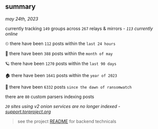
## summary
_may 24th, 2023_

currently tracking `149` groups across `267` relays & mirrors - _`113` currently online_

⏲ there have been `112` posts within the `last 24 hours`

🦈 there have been `388` posts within the `month of may`

🪐 there have been `1270` posts within the `last 90 days`

🏚 there have been `1641` posts within the `year of 2023`

🦕 there have been `6332` posts `since the dawn of ransomwatch`

there are `80` custom parsers indexing posts

_`20` sites using v2 onion services are no longer indexed - [support.torproject.org](https://support.torproject.org/onionservices/v2-deprecation/)_

> see the project [README](https://github.com/joshhighet/ransomwatch#ransomwatch--) for backend technicals
